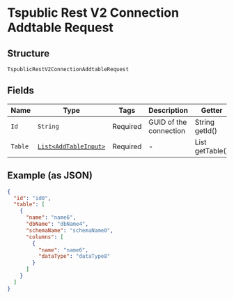 
# Tspublic Rest V2 Connection Addtable Request

## Structure

`TspublicRestV2ConnectionAddtableRequest`

## Fields

| Name | Type | Tags | Description | Getter | Setter |
|  --- | --- | --- | --- | --- | --- |
| `Id` | `String` | Required | GUID of the connection | String getId() | setId(String id) |
| `Table` | [`List<AddTableInput>`](../../doc/models/add-table-input.md) | Required | - | List<AddTableInput> getTable() | setTable(List<AddTableInput> table) |

## Example (as JSON)

```json
{
  "id": "id0",
  "table": [
    {
      "name": "name6",
      "dbName": "dbName4",
      "schemaName": "schemaName0",
      "columns": [
        {
          "name": "name6",
          "dataType": "dataType8"
        }
      ]
    }
  ]
}
```

